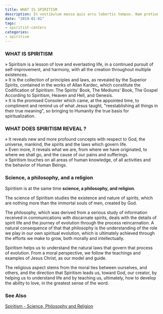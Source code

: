 ```yaml
---
title: WHAT IS SPIRITISM
description: In vestibulum massa quis arcu lobortis tempus. Nam pretium arcu in odio vulputate luctus.
date: "2019-01-01"
tags:
- spiritist-centers
categories:
- spiritism
---
```


### WHAT IS SPIRITISM
»  Spiritism is a lesson of love and everlasting life, in a continued pursuit of self-improvement, and harmony, with all the creation throughout multiple existences.  
»  It is the collection of principles and laws, as revealed by the Superior Spirits, contained in the works of Allan Kardec, which constitute the Codification of Spiritism: The Spirits' Book, The Mediums' Book, The Gospel According to Spiritism, Heaven and Hell, and Genesis.  
»  It is the promised Consoler which came, at the appointed time, to compliment and remind us of what Jesus taught, "reestablishing all things in their true meaning", so bringing to Humanity the true basis for spiritualization.  

### WHAT DOES SPIRITISM REVEAL ?

»  It reveals new and more profound concepts with respect to God, the universe, mankind, the spirits and the laws which govern life.  
»  Even more, it reveals what we are, from where we have originated, to where we shall go, and the cause of our pains and sufferings.  
»  Spiritism touches on all areas of human knowledge, of all activities and the behavior of Human Beings.  

### Science, a philosophy, and a religion
Spiritism is at the same time **science, a philosophy, and religion**.

The science of Spiritism studies the existence and nature of spirits, which are nothing more than the immortal souls of men, created by God.

The philosophy, which was derived from a serious study of information received in communications with discarnate spirits, deals with the details of spirit life and the journey of evolution through the process reincarnation. A natural consequence of that that philosophy is the understanding of the role we play in our own spiritual evolution, which is ultimately achieved through the efforts we make to grow, both morally and intellectually.

Spiritism helps us to understand the natural laws that govern that process of evolution. From a moral perspective, we follow the teachings and examples of Jesus Christ, as our model and guide.

The religious aspect stems from the moral ties between ourselves, and others, and the direction that Spiritism leads us, toward God, our creator, by helping us to understand life and by teaching us, ultimately, how to develop the ability to love, in the greatest sense of the word.



### See Also
[Spiritism - Science, Philosophy and Religion](science-philosophy-religion)

